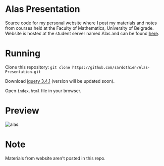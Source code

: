 # Alas Presentation

Source code for my personal website where I post my materials and notes from courses held at the Faculty of Mathematics, University of Belgrade.
Website is hosted at the student server named Alas and can be found [here](http://alas.matf.bg.ac.rs/~mi17081/).

# Running
Clone this repository:
`git clone https://github.com/sardothien/Alas-Presentation.git`

Download [jquery 3.4.1](https://jquery.com/download/) (version will be updated soon).

Open `index.html` file in your browser.

# Preview
![alas](https://user-images.githubusercontent.com/48223190/115896988-46667b80-a45c-11eb-872d-3db1db766b85.jpg)


# Note
Materials from website aren't posted in this repo.

